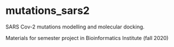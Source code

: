# mutations_sars2
SARS Cov-2 mutations modelling and molecular docking. 

Materials for semester project in Bioinformatics Institute (fall 2020)

